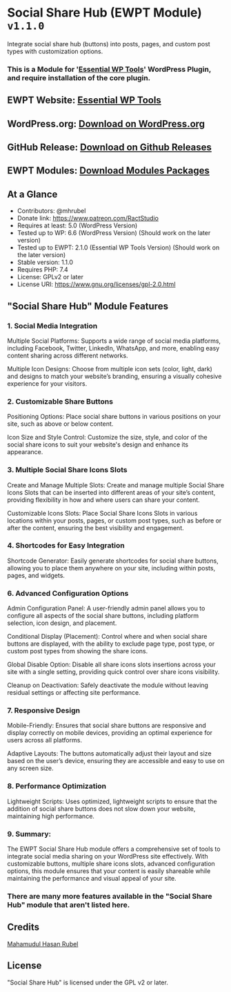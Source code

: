 # Social Share Hub (EWPT Module) `v1.1.0`

Integrate social share hub (buttons) into posts, pages, and custom post types with customization options.

### This is a Module for '[Essential WP Tools](https://wordpress.org/plugins/essential-wp-tools/)' WordPress Plugin, and require installation of the core plugin.

## EWPT Website: **[Essential WP Tools](https://ewpt.ractstudio.com/)**
## WordPress.org: [Download on WordPress.org](https://wordpress.org/plugins/essential-wp-tools/)
## GitHub Release: [Download on Github Releases](https://github.com/RactStudio/essential-wp-tools/releases)
## EWPT Modules: [Download Modules Packages](https://github.com/RactStudio/ewpt-modules/)

## At a Glance

* Contributors:		    @mhrubel
* Donate link:			  https://www.patreon.com/RactStudio
* Requires at least:  5.0 (WordPress Version)
* Tested up to WP:		6.6 (WordPress Version) (Should work on the later version)
* Tested up to EWPT:	2.1.0 (Essential WP Tools Version) (Should work on the later version)
* Stable version:			1.1.0
* Requires PHP:		    7.4
* License:					  GPLv2 or later
* License URI:			  https://www.gnu.org/licenses/gpl-2.0.html

## "Social Share Hub" Module Features

### 1. Social Media Integration
Multiple Social Platforms: Supports a wide range of social media platforms, including Facebook, Twitter, LinkedIn, WhatsApp, and more, enabling easy content sharing across different networks.

Multiple Icon Designs: Choose from multiple icon sets (color, light, dark) and designs to match your website’s branding, ensuring a visually cohesive experience for your visitors.

### 2. Customizable Share Buttons
Positioning Options: Place social share buttons in various positions on your site, such as above or below content.

Icon Size and Style Control: Customize the size, style, and color of the social share icons to suit your website's design and enhance its appearance.

### 3. Multiple Social Share Icons Slots
Create and Manage Multiple Slots: Create and manage multiple Social Share Icons Slots that can be inserted into different areas of your site’s content, providing flexibility in how and where users can share your content.

Customizable Icons Slots: Place Social Share Icons Slots in various locations within your posts, pages, or custom post types, such as before or after the content, ensuring the best visibility and engagement.

### 4. Shortcodes for Easy Integration
Shortcode Generator: Easily generate shortcodes for social share buttons, allowing you to place them anywhere on your site, including within posts, pages, and widgets.

### 6. Advanced Configuration Options
Admin Configuration Panel: A user-friendly admin panel allows you to configure all aspects of the social share buttons, including platform selection, icon design, and placement.

Conditional Display (Placement): Control where and when social share buttons are displayed, with the ability to exclude page type, post type, or custom post types from showing the share icons.

Global Disable Option: Disable all share icons slots insertions across your site with a single setting, providing quick control over share icons visibility.

Cleanup on Deactivation: Safely deactivate the module without leaving residual settings or affecting site performance.

### 7. Responsive Design
Mobile-Friendly: Ensures that social share buttons are responsive and display correctly on mobile devices, providing an optimal experience for users across all platforms.

Adaptive Layouts: The buttons automatically adjust their layout and size based on the user’s device, ensuring they are accessible and easy to use on any screen size.

### 8. Performance Optimization
Lightweight Scripts: Uses optimized, lightweight scripts to ensure that the addition of social share buttons does not slow down your website, maintaining high performance.

### 9. Summary:
The EWPT Social Share Hub module offers a comprehensive set of tools to integrate social media sharing on your WordPress site effectively. With customizable buttons, multiple share icons slots, advanced configuration options, this module ensures that your content is easily shareable while maintaining the performance and visual appeal of your site.

### There are many more features available in the "Social Share Hub" module that aren't listed here.


## Credits

[Mahamudul Hasan Rubel](https://mhr.ractstudio.com/)


## License

"Social Share Hub" is licensed under the GPL v2 or later.
